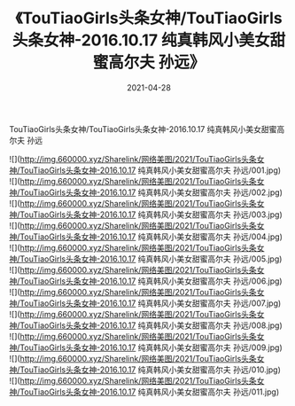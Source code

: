 ﻿---
layout: post
title:  《TouTiaoGirls头条女神/TouTiaoGirls头条女神-2016.10.17 纯真韩风小美女甜蜜高尔夫 孙远》
date:   2021-04-28
img: http://img.660000.xyz/Sharelink/网络美图/2021/TouTiaoGirls头条女神/TouTiaoGirls头条女神-2016.10.17 纯真韩风小美女甜蜜高尔夫 孙远/000.jpg
categories: [美女, 清纯, 唯美]
---

TouTiaoGirls头条女神/TouTiaoGirls头条女神-2016.10.17 纯真韩风小美女甜蜜高尔夫 孙远

 ![](http://img.660000.xyz/Sharelink/网络美图/2021/TouTiaoGirls头条女神/TouTiaoGirls头条女神-2016.10.17 纯真韩风小美女甜蜜高尔夫 孙远/001.jpg) <br>![](http://img.660000.xyz/Sharelink/网络美图/2021/TouTiaoGirls头条女神/TouTiaoGirls头条女神-2016.10.17 纯真韩风小美女甜蜜高尔夫 孙远/002.jpg) <br>![](http://img.660000.xyz/Sharelink/网络美图/2021/TouTiaoGirls头条女神/TouTiaoGirls头条女神-2016.10.17 纯真韩风小美女甜蜜高尔夫 孙远/003.jpg) <br>![](http://img.660000.xyz/Sharelink/网络美图/2021/TouTiaoGirls头条女神/TouTiaoGirls头条女神-2016.10.17 纯真韩风小美女甜蜜高尔夫 孙远/004.jpg) <br>![](http://img.660000.xyz/Sharelink/网络美图/2021/TouTiaoGirls头条女神/TouTiaoGirls头条女神-2016.10.17 纯真韩风小美女甜蜜高尔夫 孙远/005.jpg) <br>![](http://img.660000.xyz/Sharelink/网络美图/2021/TouTiaoGirls头条女神/TouTiaoGirls头条女神-2016.10.17 纯真韩风小美女甜蜜高尔夫 孙远/006.jpg) <br>![](http://img.660000.xyz/Sharelink/网络美图/2021/TouTiaoGirls头条女神/TouTiaoGirls头条女神-2016.10.17 纯真韩风小美女甜蜜高尔夫 孙远/007.jpg) <br>![](http://img.660000.xyz/Sharelink/网络美图/2021/TouTiaoGirls头条女神/TouTiaoGirls头条女神-2016.10.17 纯真韩风小美女甜蜜高尔夫 孙远/008.jpg) <br>![](http://img.660000.xyz/Sharelink/网络美图/2021/TouTiaoGirls头条女神/TouTiaoGirls头条女神-2016.10.17 纯真韩风小美女甜蜜高尔夫 孙远/009.jpg) <br>![](http://img.660000.xyz/Sharelink/网络美图/2021/TouTiaoGirls头条女神/TouTiaoGirls头条女神-2016.10.17 纯真韩风小美女甜蜜高尔夫 孙远/010.jpg) <br>![](http://img.660000.xyz/Sharelink/网络美图/2021/TouTiaoGirls头条女神/TouTiaoGirls头条女神-2016.10.17 纯真韩风小美女甜蜜高尔夫 孙远/011.jpg) <br>